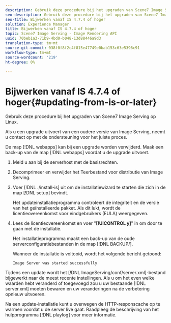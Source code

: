 ```yaml
---
description: Gebruik deze procedure bij het upgraden van Scene7 Image Serving op Linux.
seo-description: Gebruik deze procedure bij het upgraden van Scene7 Image Serving op Linux.
seo-title: Bijwerken vanaf IS 4.7.4 of hoger
solution: Experience Manager
title: Bijwerken vanaf IS 4.7.4 of hoger
topic: Scene7 Image Serving - Image Rendering API
uuid: 70beb1a3-71b9-4bd0-b048-13d88446a9d3
translation-type: tm+mt
source-git-commit: 038f0f8f2c4f815e47749e0bab153c63e5396c91
workflow-type: tm+mt
source-wordcount: '219'
ht-degree: 0%

---
```



# Bijwerken vanaf IS 4.7.4 of hoger{#updating-from-is-or-later}

Gebruik deze procedure bij het upgraden van Scene7 Image Serving op Linux.

Als u een upgrade uitvoert van een oudere versie van Image Serving, neemt u contact op met de ondersteuning voor het juiste proces.

De map [!DNL webapps] kan bij een upgrade worden verwijderd. Maak een back-up van de map [!DNL webapps] voordat u de upgrade uitvoert.

1. Meld u aan bij de serverhost met de basisrechten.
1. Decomprimeer en verwijder het Teerbestand voor distributie van Image Serving.
1. Voer [!DNL ./install-is] uit om de installatiewizard te starten die zich in de map [!DNL setup] bevindt.

   Het updateinstallatieprogramma controleert de integriteit en de versie van het geïnstalleerde pakket. Als dit lukt, wordt de licentieovereenkomst voor eindgebruikers (EULA) weergegeven.
1. Lees de licentieovereenkomst en voer &quot;**[!UICONTROL y]**&quot; in om door te gaan met de installatie.

   Het installatieprogramma maakt een back-up van de oude serverconfiguratiebestanden in de map [!DNL BACKUP/].

   Wanneer de installatie is voltooid, wordt het volgende bericht getoond:

   `Image Server was started successfully`

Tijdens een update wordt het [!DNL ImageServing/conf/server.xml]-bestand bijgewerkt naar de meest recente instellingen. Als u om het even welke waarden hebt veranderd of toegevoegd zou u uw bestaande [!DNL server.xml] moeten bewaren en uw veranderingen na de verbetering opnieuw uitvoeren.

Na een update-installatie kunt u overwegen de HTTP-responscache op te warmen voordat u de server live gaat. Raadpleeg de beschrijving van het hulpprogramma [!DNL playlog] voor meer informatie.
